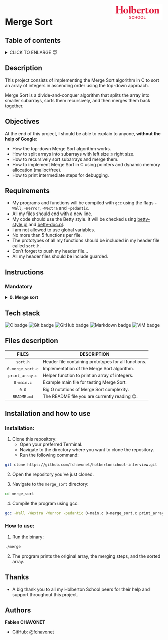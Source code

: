 <img height="50" align="right" src="https://raw.githubusercontent.com/fchavonet/fchavonet/refs/heads/main/assets/images/logo-holberton_school.webp" alt="Holberton School logo">

# Merge Sort

## Table of contents

<details>
    <summary>
        CLICK TO ENLARGE 😇
    </summary>
    <a href="#description">Description</a>
    <br>
    <a href="#objectives">Objectives</a>
    <br>
    <a href="#requirements">Requirements</a>
    <br>
    <a href="#instructions">Instructions</a>
    <br>
    <a href="#tech-stack">Tech stack</a>
    <br>
    <a href="#files-description">Files description</a>
    <br>
    <a href="#installation_and_how_to_use">Installation and how to use</a>
    <br>
    <a href="#thanks">Thanks</a>
    <br>
    <a href="#authors">Authors</a>
</details>

## <span id="description">Description</span>

This project consists of implementing the Merge Sort algorithm in C to sort an array of integers in ascending order using the top-down approach.

Merge Sort is a divide-and-conquer algorithm that splits the array into smaller subarrays, sorts them recursively, and then merges them back together.

## <span id="objectives">Objectives</span>

At the end of this project, I should be able to explain to anyone, **without the help of Google**:

- How the top-down Merge Sort algorithm works.
- How to split arrays into subarrays with left size ≤ right size.
- How to recursively sort subarrays and merge them.
- How to implement Merge Sort in C using pointers and dynamic memory allocation (malloc/free).
- How to print intermediate steps for debugging.

## <span id="requirements">Requirements</span>

- My programs and functions will be compiled with `gcc` using the flags `-Wall`, `-Werror`, `-Wextra` and `-pedantic`.
- All my files should end with a new line.
- My code should use the Betty style. It will be checked using [betty-style.pl](https://github.com/hs-hq/Betty/blob/main/betty-style.pl) and [betty-doc.pl](https://github.com/hs-hq/Betty/blob/main/betty-doc.pl).
- I am not allowed to use global variables.
- No more than 5 functions per file.
- The prototypes of all my functions should be included in my header file called `sort.h`.
- Don’t forget to push my header file...
- All my header files should be include guarded.

## <span id="instructions">Instructions</span>

### Mandatory

<details>
    <summary>
        <b>0. Merge sort</b>
    </summary>
    <br>

Write a function that sorts an array of integers in ascending order using the [Merge](https://en.wikipedia.org/wiki/Merge_sort) Sort algorithm:

- Prototype: `void merge_sort(int *array, size_t size);`.
- You must implement the top-down merge sort algorithm:
    - When you divide an array into two sub-arrays, the size of the left array should always be <= the size of the right array. i.e. `{1, 2, 3, 4, 5}` -> `{1, 2}, {3, 4, 5}`.
    - Sort the left array before the right array.
- You are allowed to use `printf`.
- You are allowed to use `malloc` and `free` only once (only one **call**).
- Output: see example.

In the file `0-O`, write the Big O notations of the time complexity of the Merge Sort algorithm, with 1 notation per line:

- In the best case.
- In the average case.
- In the worst case.

```bash
alexa@ubuntu-xenial:merge_sort$ cat 0-main.c
#include <stdio.h>
#include <stdlib.h>
#include "sort.h"

/**
 * main - Entry point
 *
 * Return: Always 0
 */
int main(void)
{
    int array[] = {19, 48, 99, 71, 13, 52, 96, 73, 86, 7};
    size_t n = sizeof(array) / sizeof(array[0]);

    print_array(array, n);
    printf("\n");
    merge_sort(array, n);
    printf("\n");
    print_array(array, n);
    return (0);
}
alexa@ubuntu-xenial:merge_sort$ gcc -Wall -Wextra -Werror -pedantic 0-main.c 0-merge_sort.c print_array.c -o merge
alexa@ubuntu-xenial:merge_sort$ ./merge
19, 48, 99, 71, 13, 52, 96, 73, 86, 7

Merging...
[left]: 19
[right]: 48
[Done]: 19, 48
Merging...
[left]: 71
[right]: 13
[Done]: 13, 71
Merging...
[left]: 99
[right]: 13, 71
[Done]: 13, 71, 99
Merging...
[left]: 19, 48
[right]: 13, 71, 99
[Done]: 13, 19, 48, 71, 99
Merging...
[left]: 52
[right]: 96
[Done]: 52, 96
Merging...
[left]: 86
[right]: 7
[Done]: 7, 86
Merging...
[left]: 73
[right]: 7, 86
[Done]: 7, 73, 86
Merging...
[left]: 52, 96
[right]: 7, 73, 86
[Done]: 7, 52, 73, 86, 96
Merging...
[left]: 13, 19, 48, 71, 99
[right]: 7, 52, 73, 86, 96
[Done]: 7, 13, 19, 48, 52, 71, 73, 86, 96, 99

7, 13, 19, 48, 52, 71, 73, 86, 96, 99
alexa@ubuntu-xenial:merge_sort$
```

#
**Repo:**
- GitHub repository: `holbertonschool-interview`.
- Directory: `merge_sort`.
- File: `0-merge_sort.c`, `0-O`.
<hr>
</details>

## <span id="tech-stack">Tech stack</span>

<p align="left">
    <img src="https://img.shields.io/badge/C-a8b9cc?logo=&logoColor=black&style=for-the-badge" alt="C badge">
    <img src="https://img.shields.io/badge/GIT-f05032?logo=git&logoColor=white&style=for-the-badge" alt="Git badge">
    <img src="https://img.shields.io/badge/GITHUB-181717?logo=github&logoColor=white&style=for-the-badge" alt="GitHub badge">
    <img src="https://img.shields.io/badge/MARKDOWN-000000?logo=markdown&logoColor=white&style=for-the-badge" alt="Markdown badge">
    <img src="https://img.shields.io/badge/VIM-019733?logo=vim&logoColor=white&style=for-the-badge" alt="VIM badge">
</p>

## <span id="files-description">Files description</span>

| **FILES**        | **DESCRIPTION**                                      |
| :--------------: | ---------------------------------------------------- |
| `sort.h`         | Header file containing prototypes for all functions. |
| `0-merge_sort.c` | Implementation of the Merge Sort algorithm.          |
| `print_array.c`  | Helper function to print an array of integers.       |
| `0-main.c`       | Example main file for testing Merge Sort.            |
| `0-O`            | Big O notations of Merge Sort complexity.            |
| `README.md`      | The README file you are currently reading 😉.        |

## <span id="installation_and_how_to_use">Installation and how to use</span>

### Installation:

1. Clone this repository:
    - Open your preferred Terminal.
    - Navigate to the directory where you want to clone the repository.
    - Run the following command:

```bash
git clone https://github.com/fchavonet/holbertonschool-interview.git
```

2. Open the repository you've just cloned.

3. Navigate to the `merge_sort` directory:

```bash
cd merge_sort
```

4. Compile the program using gcc:

```bash
gcc -Wall -Wextra -Werror -pedantic 0-main.c 0-merge_sort.c print_array.c -o merge
```

### How to use:

1. Run the binary:

```bash
./merge
```

2. The program prints the original array, the merging steps, and the sorted array.

## <span id="thanks">Thanks</span>

- A big thank you to all my Holberton School peers for their help and support throughout this project.

## <span id="authors">Authors</span>

**Fabien CHAVONET**
- GitHub: [@fchavonet](https://github.com/fchavonet)
